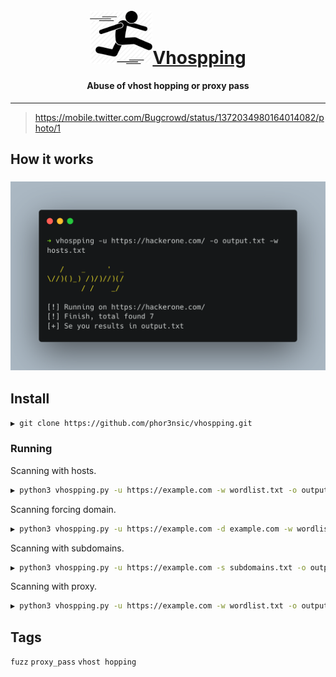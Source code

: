 <h1 align="center">
  <br>
  <a href="#"><img src="img/jump.png" width="100px" alt="Nuclei">Vhospping</a>
</h1>

<h4 align="center">Abuse of vhost hopping or proxy pass</h4>

---

> https://mobile.twitter.com/Bugcrowd/status/1372034980164014082/photo/1

## How it works

<h3 align="center">
  <img src="img/banner.png" alt="nuclei-flow" width="700px"></a>
</h3>

## Install
```sh
▶ git clone https://github.com/phor3nsic/vhospping.git
```
### Running

Scanning with hosts.
```sh
▶ python3 vhospping.py -u https://example.com -w wordlist.txt -o output.txt
``` 

Scanning forcing domain.
```sh
▶ python3 vhospping.py -u https://example.com -d example.com -w wordlist.txt -o output.txt
``` 

Scanning with subdomains.
```sh
▶ python3 vhospping.py -u https://example.com -s subdomains.txt -o output.txt
```

Scanning with proxy.
```sh
▶ python3 vhospping.py -u https://example.com -w wordlist.txt -o output.txt -p http://127.0.0.1:8080
```

## Tags
`fuzz` `proxy_pass` `vhost hopping`
